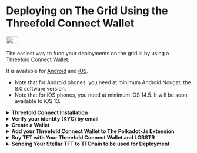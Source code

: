 
# Deploying on The Grid Using the Threefold Connect Wallet 

<img src="https://github.com/threefoldfoundation/info_threefold_pub/blob/wethreepedia_mik/wiki/wethreepedia/farming/img/farming_wallet_5.png?raw=true"  width="25%" height="25%">

The easiest way to fund your deployments on the grid is by using a Threefold Connect Wallet.  

It is available for [Android](https://play.google.com/store/apps/details?id=org.jimber.threebotlogin&hl=en&gl=US) and [iOS](https://apps.apple.com/us/app/threefold-connect/id1459845885).

- Note that for Android phones, you need at minimum Android Nougat, the 8.0 software version.
- Note that for iOS phones, you need at minimum iOS 14.5. It will be soon available to iOS 13.

<details>
	<summary><b>Threefold Connect Installation</b></summary>

Either use the links above, or search for the Threefold Connect App on the Apple Store or the Google Play store. Then install and open the app. If you want to leave a 5 star review of the App, no one here will stop you!

<img src="https://github.com/threefoldfoundation/info_threefold_pub/raw/wethreepedia_mik/wiki/wethreepedia/farming/img/farming_tf_wallet_1.png"  width="25%" height="25%">

<img src="https://github.com/threefoldfoundation/info_threefold_pub/raw/wethreepedia_mik/wiki/wethreepedia/farming/img/farming_tf_wallet_2.png"  width="25%" height="25%">

When you try to open the App, if you get an error message such as : "Error in initialization in Flagsmith...", you might need to upgrade your phone to a newer software version (8.0 for Android and 13 for iOS).

Once you are in the application, you will see some introduction pages to help you familiarize with the TF Connect App. You will also be asked to read and accept Threefold's Terms and conditions.

<img src="https://github.com/threefoldfoundation/info_threefold_pub/raw/wethreepedia_mik/wiki/wethreepedia/farming/img/farming_tf_wallet_3.png"  width="25%" height="25%">

<img src="https://github.com/threefoldfoundation/info_threefold_pub/raw/wethreepedia_mik/wiki/wethreepedia/farming/img/farming_tf_wallet_4.png"  width="25%" height="25%">

You will then be asked to either *SIGN UP* or *RECOVER ACCOUNT*. For now, we will show how to sign up. Later in the guide, we will show you how to recover an account.


<img src="https://github.com/threefoldfoundation/info_threefold_pub/raw/wethreepedia_mik/wiki/wethreepedia/farming/img/farming_tf_wallet_5.png"  width="25%" height="25%">

You will then be asked to choose a *Threefold Connect Id*. This ID will be used, as well as the seed phrase, when you want to recover an account. Choose wisely. And do not forget it! Here we will use TFExample, as an example.


<img src="https://github.com/threefoldfoundation/info_threefold_pub/raw/wethreepedia_mik/wiki/wethreepedia/farming/img/farming_tf_wallet_6.png"  width="25%" height="25%">

Next, you need to add a valid email address. This will be used as a broad KYC. You will need to access your email and confirm the validation email from Threefold to use properly the TF Connect App Wallet.


<img src="https://github.com/threefoldfoundation/info_threefold_pub/raw/wethreepedia_mik/wiki/wethreepedia/farming/img/farming_tf_wallet_7.png"  width="25%" height="25%">

Then, the next step is crucial! Make sure no one is around looking at your screen. You will be shown your seed phrase. Keep this in a secure and offline place. You will need the 3bot ID and the seed phrase to recover your account. This seed phrase is of utmost important. Do not lose it nor give it to anyone.


<img src="https://github.com/threefoldfoundation/info_threefold_pub/raw/wethreepedia_mik/wiki/wethreepedia/farming/img/farming_tf_wallet_8.png"  width="25%" height="25%">

Once you've hit Next, you will be asked to write down 3 random words of your seed phrase. This is a necessary step to ensure you have taken the time to write down your seed phrase.


<img src="https://github.com/threefoldfoundation/info_threefold_pub/blob/wethreepedia_mik/wiki/wethreepedia/farming/img/farming_tf_wallet_9.png?raw=true"  width="25%" height="25%">

Then, you'll be asked to confirm your TF 3bot name and the associated email.


<img src="https://github.com/threefoldfoundation/info_threefold_pub/blob/wethreepedia_mik/wiki/wethreepedia/farming/img/farming_tf_wallet_10.png?raw=true"  width="25%" height="25%">

Finally, you will be asked to choose a 4-digit pin. This will be needed to use the Threefold Connect App. If you ever forget this 4-digit pin, you will need to recover your account from your 3bot name and your seed phrase. You will need to confirm the new pin in the next step.


<img src="https://github.com/threefoldfoundation/info_threefold_pub/blob/wethreepedia_mik/wiki/wethreepedia/farming/img/farming_tf_wallet_11.png?raw=true"  width="25%" height="25%">

That's it! You've created your Threefold Connect account. You can press the hamburger menu on the top left to explore the Threefold Connect App.


<img src="https://github.com/threefoldfoundation/info_threefold_pub/blob/wethreepedia_mik/wiki/wethreepedia/farming/img/farming_tf_wallet_12.png?raw=true"  width="25%" height="25%">

In the next step, we will create a Threefold Connect Wallet. You'll see, it's very simple!

</details>


<details>
	<summary><b>Verify your identity (KYC) by email</b></summary>

Once you've created your account, an email will be sent to the email address you've chosen in the account creation process. 

To verify your email, go on your email account and open the email sent by *info@openkyc.live* with the subject *Verify your email address*. 

In this email, click on the link *Verify my email address*. This will lead you to a *login.threefold.me* link. The process should be automatic. Once this is done, you will receive a confirmation on screen, as well as on your phone.

<img src="https://github.com/threefoldfoundation/info_threefold_pub/raw/wethreepedia_mik/wiki/wethreepedia/farming/img/farming_tf_wallet_39.png"  width="25%" height="25%">

<img src="https://github.com/threefoldfoundation/info_threefold_pub/raw/wethreepedia_mik/wiki/wethreepedia/farming/img/farming_tf_wallet_40.png"  width="25%" height="25%">

<img src="https://github.com/threefoldfoundation/info_threefold_pub/raw/wethreepedia_mik/wiki/wethreepedia/farming/img/farming_tf_wallet_41.png"  width="25%" height="25%">

If for some reason, you did not receive the verification email, simply click on *Verify* and another email will be sent.

<img src="https://github.com/threefoldfoundation/info_threefold_pub/raw/wethreepedia_mik/wiki/wethreepedia/farming/img/farming_tf_wallet_42.png"  width="25%" height="25%">

<img src="https://github.com/threefoldfoundation/info_threefold_pub/raw/wethreepedia_mik/wiki/wethreepedia/farming/img/farming_tf_wallet_43.png"  width="25%" height="25%">

# Change email associated with TF account

If you want to change your email, simply click on the *pencil* next to your email and write another email. You will need to redo the KYC verification process.


<img src="https://github.com/threefoldfoundation/info_threefold_pub/raw/wethreepedia_mik/wiki/wethreepedia/farming/img/farming_tf_wallet_44.png"  width="25%" height="25%">

</details>

<details>
	<summary><b>Create a Wallet</b></summary>

To create a wallet, click on the Threefold Connect App menu. This is what you see. Choose *Wallet*.


<img src="https://github.com/threefoldfoundation/info_threefold_pub/raw/wethreepedia_mik/wiki/wethreepedia/farming/img/farming_tf_wallet_13.png"  width="25%" height="25%">

Once you are in the section *Wallet*, click on *Create Initial Wallet*. If it doesn't work the first time, retry some more. If you have trouble creating a wallet, make sure your connection is reliable. You can try a couple of minutes later if it still doesn't work. With a reliable connection, there shouldn't be any problem. Contact TF Support if problems persist.

<img src="https://github.com/threefoldfoundation/info_threefold_pub/raw/wethreepedia_mik/wiki/wethreepedia/farming/img/farming_tf_wallet_14.png"  width="25%" height="25%">

This is what you see when the TF Grid is initializing your wallet.

<img src="https://github.com/threefoldfoundation/info_threefold_pub/raw/wethreepedia_mik/wiki/wethreepedia/farming/img/farming_tf_wallet_15.png"  width="25%" height="25%">

Once your wallet is initialized, you will see *No blanace found for this wallet*. You can click on this button to enter the wallet.


<img src="https://github.com/threefoldfoundation/info_threefold_pub/raw/wethreepedia_mik/wiki/wethreepedia/farming/img/farming_tf_wallet_16.png"  width="25%" height="25%">

Once inside your wallet, this is what you see.


<img src="https://github.com/threefoldfoundation/info_threefold_pub/raw/wethreepedia_mik/wiki/wethreepedia/farming/img/farming_tf_wallet_17.png"  width="25%" height="25%">

We will now see where the Stellar and the TF Chain Addresses and Secrets are to be found. We will also changing the wallet name. To do so, click on the *circled i* at the bottom right of the screen.


<img src="https://github.com/threefoldfoundation/info_threefold_pub/raw/wethreepedia_mik/wiki/wethreepedia/farming/img/farming_tf_wallet_18.png"  width="25%" height="25%">

<img src="https://github.com/threefoldfoundation/info_threefold_pub/raw/wethreepedia_mik/wiki/wethreepedia/farming/img/farming_tf_wallet_19.png"  width="25%" height="25%">

You can choose the name you want for your wallet. Here we use TFWalletExample. Note that you can also use alphanumeric characters.


<img src="https://github.com/threefoldfoundation/info_threefold_pub/raw/wethreepedia_mik/wiki/wethreepedia/farming/img/farming_tf_wallet_20.png"  width="25%" height="25%">

At the top of the section *Wallet*, we can see that the name has changed.


<img src="https://github.com/threefoldfoundation/info_threefold_pub/raw/wethreepedia_mik/wiki/wethreepedia/farming/img/farming_tf_wallet_21.png"  width="25%" height="25%">

Now, if you want to copy your Stellar Address, simply click on the button presented with the green circle. To access the TF Chain address, click on the button presented with the red circle. When your phone has copied the address, the TF App will give show a confirmation message as shown below.


<img src="https://github.com/threefoldfoundation/info_threefold_pub/raw/wethreepedia_mik/wiki/wethreepedia/farming/img/farming_tf_wallet_22.png"  width="25%" height="25%">

In some situations, you will want to access the Stellar and TF Chain secrets. To do so, simply click on the "eye" button of the desired chain, and then copy the secret.


<img src="https://github.com/threefoldfoundation/info_threefold_pub/raw/wethreepedia_mik/wiki/wethreepedia/farming/img/farming_tf_wallet_23.png"  width="25%" height="25%">

</details>

<details>
	<summary><b> Add your Threefold Connect Wallet to The Polkadot-Js Extension</b></summary>

Open the Polkadot-js extension in Google Chrome by clicking on the puzzle icon in the top right corner of the browser and selecting "polkadot-js".

- 1.) In the extension, click on the "+" tab and then select "Import Account From Existing Seed Phrase" 
- 2.) Select "Allow use on any chain" from the list of supported chains.
- 3.) Enter your Stellar mnemonic phrase in the field provided.
- 4.) Click on the "Next" button to import your Stellar account into the Polkadot-js extension.
- 5.) Once the import is complete, you will see your imported Stellar account listed under the "Accounts" tab.
- 6.)To use the imported account for interacting with the Polkadot network, make sure to set it as the active account by clicking on the "eye" button next to the account.

Note: Importing an existing Stellar account into the Polkadot-js extension will not affect the account's balance or transaction history on the Stellar network. It will only allow you to use that account to interact with the Polkadot network.
</details>

<details>
	<summary><b>Buy TFT with Your Threefold Connect Wallet and LOBSTR</b></summary>

<h1>Threefold Guide: How to Buy TFT on Lobstr</h1>


The Threefold token (TFT) is the utility token of the The Threefold Grid, a decentralized and open-source project offering network, compute and storage capacity.

Threefold Tokens (TFT) are created (minted) by the ThreeFold Blockchain (TFChain) only when new Internet capacity is added to the ThreeFold Grid by farmers. For this reason, TFT is a pure utility token as minting is solely the result of farming on the Threefold Grid.

* To **farm** TFT, read the [complete farming guide](https://forum.threefold.io/t/threefold-farming-guide-part-1/2989).

* To **buy** TFT, follow this guide.

There are many ways to buy TFT:

* You can buy TFT on [Lobstr](https://lobstr.co/)

* You can buy TFT at [GetTFT.com](https://gettft.com/gettft/)

* You can buy TFT on [Pancake Swap](https://pancakeswap.finance/swap?inputCurrency=BNB&outputCurrency=0x8f0FB159380176D324542b3a7933F0C2Fd0c2bbf)

For the current guide, we will show how to buy TFT on the [Lobstr app](https://lobstr.co/).
The process is simple.


<details>
	<summary><b>Download the App and Create an Account</b></summary>

Go on [www.lobstr.co](https://www.lobstr.co) and download the Lobstr app.
You can download it for Android or iOS.

<img src="https://github.com/Mik-TF/gettft_tutorial/blob/main/img/gettft_1.png?raw=true"  width="15%" height="15%">

We will show here the steps for Android, but it is very similar with iOS.
Once you've clicked on the Android button, you can click install on the Google Store page:

<img src="https://github.com/Mik-TF/gettft_tutorial/blob/main/img/gettft_2.png?raw=true"  width="15%" height="15%">

Once the app is downloaded, open it:

<img src="https://github.com/Mik-TF/gettft_tutorial/blob/main/img/gettft_3.png?raw=true"  width="15%" height="15%">

On the Lobstr app, click on **Create Account**:

<img src="https://github.com/Mik-TF/gettft_tutorial/blob/main/img/gettft_4.png?raw=true"  width="15%" height="15%">

You will then need to enter your email address:

<img src="https://github.com/Mik-TF/gettft_tutorial/blob/main/img/gettft_5.png?raw=true"  width="15%" height="15%">

Then, choose a safe password for your account:

<img src="https://github.com/Mik-TF/gettft_tutorial/blob/main/img/gettft_6.png?raw=true"  width="15%" height="15%">

Once this is done, you will need to verify your email.

Click on **Verify Email** and then go check your email inbox.

<img src="https://github.com/Mik-TF/gettft_tutorial/blob/main/img/gettft_7.png?raw=true"  width="15%" height="15%">

Simply click on **Verify Email** on the email you've received.

<img src="https://github.com/Mik-TF/gettft_tutorial/blob/main/img/gettft_8.png?raw=true"  width="15%" height="15%">

Once your email is verified, you can sign in to your Lobstr account:

<img src="https://github.com/Mik-TF/gettft_tutorial/blob/main/img/gettft_9.png?raw=true"  width="15%" height="15%">

<img src="https://github.com/Mik-TF/gettft_tutorial/blob/main/img/gettft_10.png?raw=true"  width="15%" height="15%">
</details>


<details><summary><b>Connect Your TF Connect App Wallet</b></summary>

You will then need to either create a new wallet or connect an existing wallet.

Since we are working on the Threefold ecosystem, it is very easy and practical to simply connect your Threefold Connect app wallet. You can also create a new wallet.

Using the TF Connect wallet is very useful and quick. When you buy XLM and swap XLM tokens for TFTs, they will be directly available on your TF Connect app wallet.

<img src="https://github.com/Mik-TF/gettft_tutorial/blob/main/img/gettft_10.png?raw=true"  width="15%" height="15%">

To connect your TF Connect app wallet, you will need to find your Stellar address and chain secret key.
This is very simple to do.

Click on **I have a public or secret key**.

<img src="https://github.com/Mik-TF/gettft_tutorial/blob/main/img/gettft_12.png?raw=true"  width="15%" height="15%">

As you can see on this next picture, you need the Stellar address and secret key to properly connect your TF Connect app wallet to Lobstr:

<img src="https://github.com/Mik-TF/gettft_tutorial/blob/main/img/gettft_18.png?raw=true"  width="15%" height="15%">

To find your Stellar address and secret key, go on the TF Connect app and select the **Wallet** section:

<img src="https://github.com/Mik-TF/gettft_tutorial/blob/main/img/gettft_13.png?raw=true"  width="15%" height="15%">

At the top of the section, click on the **copy** button to copy your Stellar Address:

<img src="https://github.com/Mik-TF/gettft_tutorial/blob/main/img/gettft_17.png?raw=true"  width="15%" height="15%">

Now, we will find the Stellar secret key.
At the botton of the section, click on the encircled **i** button:

<img src="https://github.com/Mik-TF/gettft_tutorial/blob/main/img/gettft_14.png?raw=true"  width="15%" height="15%">

Then, click on the **eye** button to reveal your secret key:

<img src="https://github.com/Mik-TF/gettft_tutorial/blob/main/img/gettft_15.png?raw=true"  width="15%" height="15%">

You can now simply click on the **copy** button on the right:

<img src="https://github.com/Mik-TF/gettft_tutorial/blob/main/img/gettft_16.png?raw=true"  width="15%" height="15%">

That's it! You've now connected your TF Connect app wallet to your Lobstr account.
</details>

<details>
	<summary><b>Buy XLM with Fiat Currency</b></summary>

Now, all we need to do, is buy XLM and then swap it for TFT.
It will be directly available in your TF Connect App wallet.

On the Lobstr app, click on the top right menu button:

<img src="https://github.com/Mik-TF/gettft_tutorial/blob/main/img/gettft_19.png?raw=true"  width="15%" height="15%">

Then, click on **Buy Crypto**:

<img src="https://github.com/Mik-TF/gettft_tutorial/blob/main/img/gettft_20.png?raw=true"  width="15%" height="15%">

By default, the crypto selected is XLM. This is alright for us as we will quickly swap the XLM for TFT.

On the Buy Crypto page, you can choose the type of Fiat currency you want.
By default it is in USD. To select some othe fiat currency, you can click on **ALL** and see the available fiat currencies:
)
<img src="https://github.com/Mik-TF/gettft_tutorial/blob/main/img/gettft_21.png?raw=true"  width="15%" height="15%">

You can search or select the current you want for the transfer:

<img src="https://github.com/Mik-TF/gettft_tutorial/blob/main/img/gettft_22.png?raw=true"  width="15%" height="15%">

You will then need to decide how much XLM you want to buy. Note that there can be a minimum amount.
Once you chose the desired amount, click on **Continue**.

<img src="https://github.com/Mik-TF/gettft_tutorial/blob/main/img/gettft_23.png?raw=true"  width="15%" height="15%">

Lobstr will then ask you to proceed to a payment method. In this case, it is Moonpay.
Note that in some cases, your credit card won't accept Moonpay payments. You will simply need to confirm with them that you agree with transacting with Moonpay. This can be done by phone. Check with your bank and credit card company if this applies.

<img src="https://github.com/Mik-TF/gettft_tutorial/blob/main/img/gettft_24.png?raw=true"  width="15%" height="15%">

Once you've set up your Moonpay payment method, you will need to process and confirm the transaction:

<img src="https://github.com/Mik-TF/gettft_tutorial/blob/main/img/gettft_25.png?raw=true"  width="15%" height="15%">
<img src="https://github.com/Mik-TF/gettft_tutorial/blob/main/img/gettft_26.png?raw=true"  width="15%" height="15%">

You will then see a processing window.
This process is usually fast. Within a few minutes, you should receive your XLM.

<img src="https://github.com/Mik-TF/gettft_tutorial/blob/main/img/gettft_27.png?raw=true"  width="15%" height="15%">

Once you've received your XLM, you will receive a notification:

<img src="https://github.com/Mik-TF/gettft_tutorial/blob/main/img/gettft_28.png?raw=true"  width="15%" height="15%">

When your transaction is complete, you will see this message:

<img src="https://github.com/Mik-TF/gettft_tutorial/blob/main/img/gettft_29.png?raw=true"  width="15%" height="15%">

On the Trade History page, you can choose to download the csv file version of your transaction:


<img src="https://github.com/Mik-TF/gettft_tutorial/blob/main/img/gettft_30.png?raw=true"  width="15%" height="15%">

That's it! You've bought XLM on Lobstr and Moonpay.
</details>

<details>
	<summary><b>Swap XLM for TFT</b></summary>

Now we want to swap the XLM tokens for the Threefold tokens (TFT).
This is even easier than the previous steps.

Go to the Lobstr Home menu and select **Swap**:

<img src="https://github.com/Mik-TF/gettft_tutorial/blob/main/img/gettft_31.png?raw=true"  width="15%" height="15%">

On the **Swap** page, write "tft" and select the Threefold token:

<img src="https://github.com/Mik-TF/gettft_tutorial/blob/main/img/gettft_32.png?raw=true"  width="15%" height="15%">

Select the amount of XLM you want to swap. It is recommended to keep at least 1 XLM in your wallet for transaction fees.

<img src="https://github.com/Mik-TF/gettft_tutorial/blob/main/img/gettft_33.png?raw=true"  width="15%" height="15%">

Within a few seconds, you will receive a confirmation that your swap is completed:
Note that the TFT is directly sent on your TF Connect app wallet.

<img src="https://github.com/Mik-TF/gettft_tutorial/blob/main/img/gettft_34.png?raw=true"  width="15%" height="15%">

That's it. You've swapped XLM for TFT.

You can now use your TFT to deploy workloads on the Threefold Grid.

</details>

Note that it is possible to do these steps without connecting the Lobstr wallet to the TF Connect App wallet. But doing this has a clear advantage: when we buy and swap on Lobstr, the TFT is directly accessible on the TF Connect app wallet.
</details>

<details>
	<summary><b>Sending Your Stellar TFT to TFChain to be used for Deployment</b></Summary>

<details>
	<summary>Adding Funds to Deploy on the Playground</summary>

Click the gear in the top right corner of your [playground](https://play.grid.tf) and enter your password to login into your profile 

<img src="https://github.com/Parkers145/ThreefoldDeployerManual/blob/main/playground/images/click%20gear.png?raw=true"  width="50%" height="50%">
<img src="https://github.com/Parkers145/ThreefoldDeployerManual/blob/main/playground/images/enterpass.png?raw=true"  width="50%" height="50%">


You will scan this QR in the Wallet section of your Threefold Connect App
<img src="https://github.com/Parkers145/ThreefoldDeployerManual/blob/main/playground/images/playgroundqr.png?raw=true"  width="50%" height="50%">

In threefold Connect Navigate to your wallet 

<img src="https://github.com/threefoldfoundation/info_threefold_pub/raw/wethreepedia_mik/wiki/wethreepedia/farming/img/farming_tf_wallet_13.png"  width="15%" height="15%">

Once you have authenticated you will click the send tokens button and then the scan QR button at the top of the page. 

</details>


<details>
	<summary>Adding Funds to Deploy With Terraform</summary>
	

Navigate to the [Dashboard](https://dashboard.grid.tf)

<img src="https://github.com/Parkers145/ThreefoldDeployerManual/blob/main/playground/images/dashboard.png?raw=true"  width="50%" height="50%">

Select the account you wish to deploy with, then click swap 

<img src="https://github.com/Parkers145/ThreefoldDeployerManual/blob/main/playground/images/swap.png?raw=true"  width="50%" height="50%">

then click deposit 


<img src="https://github.com/Parkers145/ThreefoldDeployerManual/blob/main/playground/images/deposit.png?raw=true"  width="50%" height="50%">
<img src="https://github.com/Parkers145/ThreefoldDeployerManual/blob/main/playground/images/qrdash.png?raw=true"  width="50%" height="50%">

You will scan the QR code displayed on your dashboard from your Threefold Connect App after going to the wallet section 

<img src="https://github.com/threefoldfoundation/info_threefold_pub/raw/wethreepedia_mik/wiki/wethreepedia/farming/img/farming_tf_wallet_13.png"  width="15%" height="15%">

</details>

